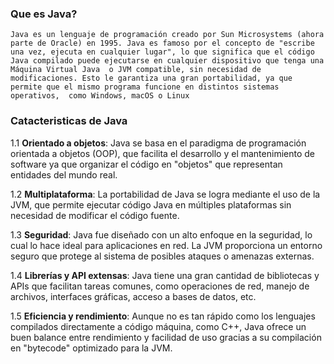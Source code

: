 ### Que es Java?

``
Java es un lenguaje de programación creado por Sun Microsystems (ahora parte de Oracle) en 1995.
Java es famoso por el concepto de "escribe una vez, ejecuta en cualquier lugar", lo que significa que el código Java compilado
puede ejecutarse en cualquier dispositivo que tenga una Máquina Virtual Java  o JVM compatible, sin necesidad de modificaciones.
Esto le garantiza una gran portabilidad, ya que permite que el mismo programa funcione en distintos sistemas operativos, 
como Windows, macOS o Linux
``

### Catacteristicas de Java
1.1 **Orientado a objetos**: Java se basa en el paradigma de programación orientada a objetos (OOP), que facilita el desarrollo 
y el mantenimiento de software ya que organizar el código en "objetos" que representan entidades del mundo real.

1.2 **Multiplataforma**: La portabilidad de Java se logra mediante el uso de la JVM, que permite ejecutar código Java 
en múltiples plataformas sin necesidad de modificar el código fuente.

1.3 **Seguridad**: Java fue diseñado con un alto enfoque en la seguridad, lo cual lo hace ideal para aplicaciones en red.
La JVM proporciona un entorno seguro que protege al sistema de posibles ataques o amenazas externas.

1.4 **Librerías y API extensas**: Java tiene una gran cantidad de bibliotecas y APIs que facilitan tareas comunes,
como operaciones de red, manejo de archivos, interfaces gráficas, acceso a bases de datos, etc.

1.5 **Eficiencia y rendimiento**: Aunque no es tan rápido como los lenguajes compilados directamente a código máquina, como C++, 
Java ofrece un buen balance entre rendimiento y facilidad de uso gracias a su compilación en "bytecode" optimizado para la JVM.

